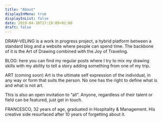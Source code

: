 ```yaml
---
title: "About"
displayInMenu: true
displayInList: false
date: 2019-04-30T17:19:09+02:00
draft: false
---
```

DRAW-VELING is a work in progress project, a hybrid platform between a standard blog and a website where people can spend time. The backbone of it is the Art of Drawing combined with the Joy of Traveling.

BLOG: here you can find my regular posts where I try to mix my drawing skills with my ability to tell a story adding something from one of my trip.

ART (coming soon) Art is the ultimate self expression of the individual, in any way or form that suits the person. No one has the right to define what is and what is not art.

This is also an open invitation to “all”. Anyone, regardless of their talent or field can be featured, just get in touch.

FRANCESCO, 32 years of age, graduated in Hospitality & Management. His creative side resurfaced after 10 years of forgetting about it.  
